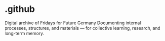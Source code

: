 # .github
Digital archive of Fridays for Future Germany Documenting internal processes, structures, and materials — for collective learning, research, and long-term memory.
